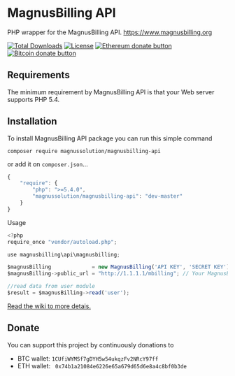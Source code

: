 # MagnusBilling API
PHP wrapper for the MagnusBilling API. <a href="https://www.magnusbilling.org" title="Magnusbilling. The best opensource of the world" alt="Magnusbilling. The best opensource of the world" />https://www.magnusbilling.org</a>


[![Total Downloads](https://poser.pugx.org/magnussolution/magnusbilling-api/downloads)](https://packagist.org/packages/magnussolution/magnusbilling-api)
[![License](https://poser.pugx.org/magnussolution/magnusbilling-api/license)](https://packagist.org/packages/magnussolution/magnusbilling-api)
<span class="badge-ehereum"><a href="https://api.qrserver.com/v1/create-qr-code/?size=300x300&data=0x74b1a21084e6226e65a679d65d6e8a4c8bf0b3de" title="Donate once-off to this project using Ethereum"><img src="https://img.shields.io/badge/ethereum-donate-blue.svg" alt="Ethereum donate button" /></a></span>
<span class="badge-bitcoin"><a href="https://api.qrserver.com/v1/create-qr-code/?size=300x300&data=1CUfiWYMSf7gDYH5w54ukqzFv2NRcY97ff" title="Donate once-off to this project using Bitcoin"><img src="https://img.shields.io/badge/bitcoin-donate-yellow.svg" alt="Bitcoin donate button" /></a></span>


Requirements
------------
The minimum requirement by MagnusBilling API is that your Web server supports PHP 5.4.

Installation
------------
To install MagnusBilling API package you can run this simple command
```
composer require magnussolution/magnusbilling-api
```
or add it on `composer.json`...

```javascript
{
    "require": {
        "php": ">=5.4.0",
        "magnussolution/magnusbilling-api": "dev-master"
    }
}
```


Usage
```javascript
<?php
require_once "vendor/autoload.php";

use magnusbilling\api\magnusbilling;

$magnusBilling             = new MagnusBilling('API KEY', 'SECRET KEY');
$magnusBilling->public_url = "http://1.1.1.1/mbilling"; // Your MagnusBilling URL

//read data from user module
$result = $magnusBilling->read('user');

```

[Read the wiki to more detais.](https://github.com/magnussolution/magnusbilling-api-php/wiki)


Donate
-----
You can support this project by continuously donations to
 * BTC wallet: `1CUfiWYMSf7gDYH5w54ukqzFv2NRcY97ff`
 * ETH wallet: ` 0x74b1a21084e6226e65a679d65d6e8a4c8bf0b3de`
